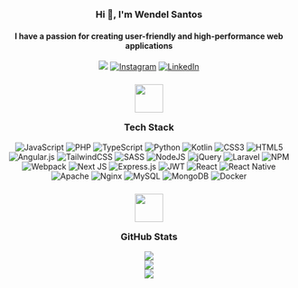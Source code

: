 
<h3 align=center>Hi 👋, I'm Wendel Santos</h3><h4 align=center>I have a passion for creating user-friendly and high-performance web applications</h4> 
<div align=center>
  
  ![](https://komarev.com/ghpvc/?username=wnsdev&label=Profile%20views&color=0e75b6&style=flat) [![Instagram](https://img.shields.io/badge/Instagram-%23E4405F.svg?logo=Instagram&logoColor=white)](https://instagram.com/wnsdev) [![LinkedIn](https://img.shields.io/badge/LinkedIn-%230077B5.svg?logo=linkedin&logoColor=white)](https://linkedin.com/in/wsdev) 
  
  
</div>


<h3 align=center>

  <img align=center src='https://www.svgrepo.com/show/450070/code.svg' height=50 />
  
  Tech Stack</h3>


<div align=center>
  
![JavaScript](https://img.shields.io/badge/javascript-%23323330.svg?style=flat&logo=javascript&logoColor=%23F7DF1E) ![PHP](https://img.shields.io/badge/php-%23777BB4.svg?style=flat&logo=php&logoColor=white) ![TypeScript](https://img.shields.io/badge/typescript-%23007ACC.svg?style=flat&logo=typescript&logoColor=white) ![Python](https://img.shields.io/badge/python-3670A0?style=flat&logo=python&logoColor=ffdd54) ![Kotlin](https://img.shields.io/badge/kotlin-%237F52FF.svg?style=flat&logo=kotlin&logoColor=white) ![CSS3](https://img.shields.io/badge/css3-%231572B6.svg?style=flat&logo=css3&logoColor=white) ![HTML5](https://img.shields.io/badge/html5-%23E34F26.svg?style=flat&logo=html5&logoColor=white) ![Angular.js](https://img.shields.io/badge/angular.js-%23E23237.svg?style=flat&logo=angularjs&logoColor=white) ![TailwindCSS](https://img.shields.io/badge/tailwindcss-%2338B2AC.svg?style=flat&logo=tailwind-css&logoColor=white) ![SASS](https://img.shields.io/badge/SASS-hotpink.svg?style=flat&logo=SASS&logoColor=white) ![NodeJS](https://img.shields.io/badge/node.js-6DA55F?style=flat&logo=node.js&logoColor=white) ![jQuery](https://img.shields.io/badge/jquery-%230769AD.svg?style=flat&logo=jquery&logoColor=white) ![Laravel](https://img.shields.io/badge/laravel-%23FF2D20.svg?style=flat&logo=laravel&logoColor=white) ![NPM](https://img.shields.io/badge/NPM-%23CB3837.svg?style=flat&logo=npm&logoColor=white) ![Webpack](https://img.shields.io/badge/webpack-%238DD6F9.svg?style=flat&logo=webpack&logoColor=black) ![Next JS](https://img.shields.io/badge/Next-black?style=flat&logo=next.js&logoColor=white) ![Express.js](https://img.shields.io/badge/express.js-%23404d59.svg?style=flat&logo=express&logoColor=%2361DAFB) ![JWT](https://img.shields.io/badge/JWT-black?style=flat&logo=JSON%20web%20tokens) ![React](https://img.shields.io/badge/react-%2320232a.svg?style=flat&logo=react&logoColor=%2361DAFB) ![React Native](https://img.shields.io/badge/react_native-%2320232a.svg?style=flat&logo=react&logoColor=%2361DAFB) ![Apache](https://img.shields.io/badge/apache-%23D42029.svg?style=flat&logo=apache&logoColor=white) ![Nginx](https://img.shields.io/badge/nginx-%23009639.svg?style=flat&logo=nginx&logoColor=white) ![MySQL](https://img.shields.io/badge/mysql-%2300000f.svg?style=flat&logo=mysql&logoColor=white) ![MongoDB](https://img.shields.io/badge/MongoDB-%234ea94b.svg?style=flat&logo=mongodb&logoColor=white) ![Docker](https://img.shields.io/badge/docker-%230db7ed.svg?style=flat&logo=docker&logoColor=white)

</div>


<h3 align=center>

  <img align=center src='https://www.svgrepo.com/show/450407/analytics.svg' height=50 />
  
  GitHub Stats</h3>

<div align=center>
  
![](https://github-readme-stats.vercel.app/api/top-langs/?username=wnsdev&theme=react&hide_border=false&include_all_commits=true&count_private=true&layout=compact)<br/>
![](https://github-readme-stats.vercel.app/api?username=wnsdev&theme=react&hide_border=false&include_all_commits=true&count_private=true)<br/>
![](https://github-readme-streak-stats.herokuapp.com/?user=wnsdev&theme=react&hide_border=false)<br/>

</div>

<!-- Proudly created with GPRM ( https://gprm.itsvg.in ) -->
